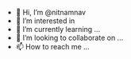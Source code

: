 - 👋 Hi, I’m @nitnamnav
- 👀 I’m interested in 
- 🌱 I’m currently learning ...
- 💞️ I’m looking to collaborate on ...
- 📫 How to reach me ...

<!---
nitnamnav/nitnamnav is a ✨ special ✨ repository because its `README.md` (this file) appears on your GitHub profile.
You can click the Preview link to take a look at your changes.
--->
